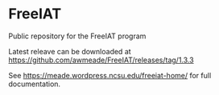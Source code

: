# FreeIAT
Public repository for the FreeIAT program

Latest releave can be downloaded at https://github.com/awmeade/FreeIAT/releases/tag/1.3.3

See https://meade.wordpress.ncsu.edu/freeiat-home/ for full documentation. 

